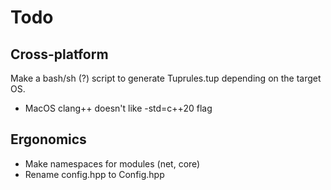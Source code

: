 # Todo

## Cross-platform

Make a bash/sh (?) script to generate Tuprules.tup depending on the target OS.

- MacOS clang++ doesn't like -std=c++20 flag

## Ergonomics

- Make namespaces for modules (net, core)
- Rename config.hpp to Config.hpp